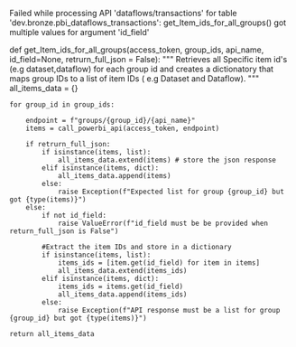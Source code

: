 Failed while processing API 'dataflows/transactions' for table 'dev.bronze.pbi_dataflows_transactions': get_Item_ids_for_all_groups() got multiple values for argument 'id_field'

def get_Item_ids_for_all_groups(access_token, group_ids, api_name, id_field=None, retrurn_full_json = False):
    """
    Retrieves all Specific item id's (e.g dataset,dataflow) for each group id
    and creates a dictionatory that maps  group IDs to a list of item IDs ( e.g Dataset and Dataflow).
    """
    all_items_data = {}
    
    for group_id in group_ids:
        
        endpoint = f"groups/{group_id}/{api_name}"
        items = call_powerbi_api(access_token, endpoint)

        if retrurn_full_json:
            if isinstance(items, list):
                all_items_data.extend(items) # store the json response
            elif isinstance(items, dict):
                all_items_data.append(items)
            else: 
                raise Exception(f"Expected list for group {group_id} but got {type(items)}")
        else:
            if not id_field:
                raise ValueError(f"id_field must be be provided when return_full_json is False")

            #Extract the item IDs and store in a dictionary
            if isinstance(items, list):
                items_ids = [item.get(id_field) for item in items]
                all_items_data.extend(items_ids)
            elif isinstance(items, dict):
                items_ids = items.get(id_field)
                all_items_data.append(items_ids)
            else:
                raise Exception(f"API response must be a list for group {group_id} but got {type(items)}")

    return all_items_data
